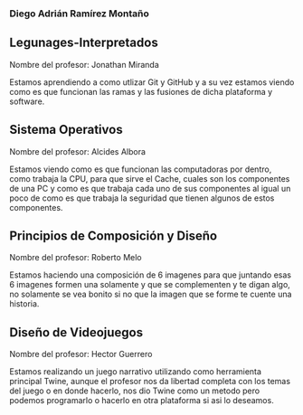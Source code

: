 ### Diego Adrián Ramírez Montaño

## Legunages-Interpretados
Nombre del profesor: Jonathan Miranda

Estamos aprendiendo a como utlizar Git y GitHub y a su vez estamos viendo como es que funcionan las ramas y las fusiones de dicha plataforma y software.

## Sistema Operativos
Nombre del profesor: Alcides Albora

Estamos viendo como es que funcionan las computadoras por dentro, como trabaja la CPU, para que sirve el Cache, cuales son los componentes de una PC y como es que trabaja cada uno de sus componentes al igual un poco de como es que trabaja la seguridad que tienen algunos de estos componentes.

## Principios de Composición y Diseño
Nombre del profesor: Roberto Melo

Estamos haciendo una composición de 6 imagenes para que juntando esas 6 imagenes formen una solamente y que se complementen y te digan algo, no solamente se vea bonito si no que la imagen que se forme te cuente una historia.
## Diseño de Videojuegos
Nombre del profesor: Hector Guerrero

Estamos realizando un juego narrativo utilizando como herramienta principal Twine, aunque el profesor nos da libertad completa con los temas del juego o en donde hacerlo, nos dio Twine como un metodo pero podemos programarlo o hacerlo en otra plataforma si asi lo deseamos.
